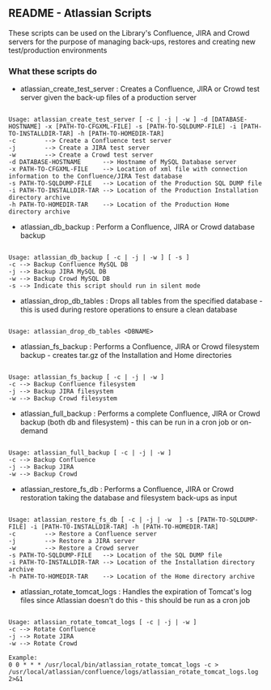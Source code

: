 ## README - Atlassian Scripts ##

These scripts can be used on the Library's Confluence, JIRA and Crowd servers for the purpose of managing back-ups, restores and creating new test/production environments

### What these scripts do ###

* atlassian_create_test_server : Creates a Confluence, JIRA or Crowd test server given the back-up files of a production server
```

Usage: atlassian_create_test_server [ -c | -j | -w ] -d [DATABASE-HOSTNAME] -x [PATH-TO-CFGXML-FILE] -s [PATH-TO-SQLDUMP-FILE] -i [PATH-TO-INSTALLDIR-TAR] -h [PATH-TO-HOMEDIR-TAR]
-c        --> Create a Confluence test server
-j        --> Create a JIRA test server
-w        --> Create a Crowd test server
-d DATABASE-HOSTNAME      --> Hostname of MySQL Database server
-x PATH-TO-CFGXML-FILE    --> Location of xml file with connection information to the Confluence/JIRA Test database
-s PATH-TO-SQLDUMP-FILE   --> Location of the Production SQL DUMP file
-i PATH-TO-INSTALLDIR-TAR --> Location of the Production Installation directory archive
-h PATH-TO-HOMEDIR-TAR    --> Location of the Production Home directory archive
```
* atlassian_db_backup : Perform a Confluence, JIRA or Crowd database backup
```

Usage: atlassian_db_backup [ -c | -j | -w ] [ -s ]
-c --> Backup Confluence MySQL DB
-j --> Backup JIRA MySQL DB
-w --> Backup Crowd MySQL DB
-s --> Indicate this script should run in silent mode
```
* atlassian_drop_db_tables : Drops all tables from the specified database - this is used during restore operations to ensure a clean database
```

Usage: atlassian_drop_db_tables <DBNAME>
```
* atlassian_fs_backup : Performs a Confluence, JIRA or Crowd filesystem backup - creates tar.gz of the Installation and Home directories
```

Usage: atlassian_fs_backup [ -c | -j | -w ]
-c --> Backup Confluence filesystem
-j --> Backup JIRA filesystem
-w --> Backup Crowd filesystem
```
* atlassian_full_backup : Performs a complete Confluence, JIRA or Crowd backup (both db and filesystem) - this can be run in a cron job or on-demand
```

Usage: atlassian_full_backup [ -c | -j | -w ]
-c --> Backup Confluence
-j --> Backup JIRA
-w --> Backup Crowd
```
* atlassian_restore_fs_db : Performs a Confluence, JIRA or Crowd restoration taking the database and filesystem back-ups as input
```

Usage: atlassian_restore_fs_db [ -c | -j | -w  ] -s [PATH-TO-SQLDUMP-FILE] -i [PATH-TO-INSTALLDIR-TAR] -h [PATH-TO-HOMEDIR-TAR]
-c        --> Restore a Confluence server
-j        --> Restore a JIRA server
-w        --> Restore a Crowd server
-s PATH-TO-SQLDUMP-FILE   --> Location of the SQL DUMP file
-i PATH-TO-INSTALLDIR-TAR --> Location of the Installation directory archive
-h PATH-TO-HOMEDIR-TAR    --> Location of the Home directory archive
```
* atlassian_rotate_tomcat_logs : Handles the expiration of Tomcat's log files since Atlassian doesn't do this - this should be run as a cron job
```

Usage: atlassian_rotate_tomcat_logs [ -c | -j | -w ]
-c --> Rotate Confluence
-j --> Rotate JIRA
-w --> Rotate Crowd

Example:
0 0 * * * /usr/local/bin/atlassian_rotate_tomcat_logs -c > /usr/local/atlassian/confluence/logs/atlassian_rotate_tomcat_logs.log  2>&1
```
